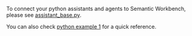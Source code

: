 To connect your python assistants and agents to Semantic Workbench, please see
[assistant_base.py](../../semantic-workbench/v1/service/semantic-workbench-assistant/semantic_workbench_assistant/assistant_base.py).

You can also check [python example 1](../../examples/python-example01/assistant/chat.py) for a quick reference.
